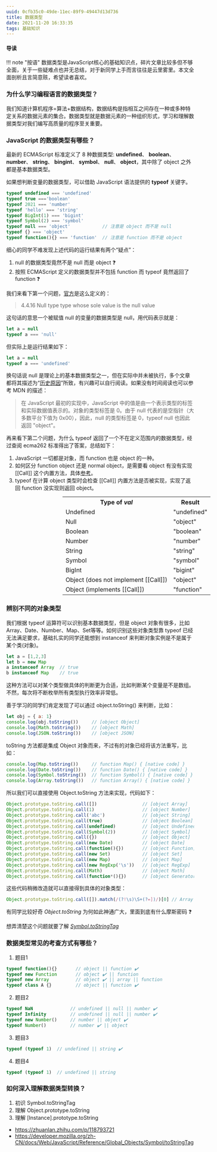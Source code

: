 ```yaml
---
uuid: 0cfb35c0-49de-11ec-89f9-49447d13d736
title: 数据类型
date: 2021-11-20 16:33:35
tags: 基础知识
---
```


#### 导读

<!-- toc -->

!!! note "按语"
    数据类型是JavaScript核心的基础知识点，碎片文章比较多但不够全面，关于一些疑难点也并无总结，对于新同学上手而言往往是云里雾里。本文全面剖析且言简意赅，希望读者喜欢。

### 为什么学习编程语言的数据类型？

我们知道计算机程序=算法+数据结构，数据结构是指相互之间存在一种或多种特定关系的数据元素的集合。数据类型就是数据元素的一种组织形式，学习和理解数据类型对我们编写高质量的程序至关重要。

### JavaScript 的数据类型有哪些？

最新的 ECMAScript 标准定义了 8 种数据类型: **undefined**、 **boolean**、 **number**、 **string**、 **bingint**、 **symbol**、 **null**、 **object**，其中除了 object 之外都是基本数据类型。

如果想判断变量的数据类型，可以借助 JavaScript 语法提供的 **typeof** 关键字。

```js
typeof undefined === 'undefined'
typeof true ==='boolean'
typeof 2021 === 'number'
typeof 'hello' === 'string'
typeof BigInt(1) === 'bigint'
typeof Symbol(2) === 'symbol'
typeof null === 'object'            // 注意是 object 而不是 null
typeof {} === 'object'
typeof function(){} === 'function'  // 注意是 function 而不是 object
```

细心的同学不难发现上述代码的运行结果有两个“疑点”：

1.  null 的数据类型竟然不是 null 而是 object :question:
2.  按照 ECMAScript 定义的数据类型并不包括 function 而 typeof 竟然返回了 function :question:

我们来看下第一个问题，[官方](https://tc39.es/ecma262/#sec-terms-and-definitions-null-type)是这么定义的：

> 4.4.16 Null type
> type whose sole value is the null value

这句话的意思一个被赋值 null 的变量的数据类型是 null，用代码表示就是：

```js
let a = null
typeof a === 'null'
```

但实际上是运行结果如下：

```js
let a = null
typeof a === 'undefined'
```

换句话说 null 是理论上的基本数据类型之一，但在实际中并未被执行，多个文章都将其描述为“[历史原因](https://2ality.com/2013/10/typeof-null.html)”所致，有兴趣可以自行阅读。如果没有时间阅读也可以参考 MDN 的描述：

> 在 JavaScript 最初的实现中，JavaScript 中的值是由一个表示类型的标签和实际数据值表示的。对象的类型标签是 0。由于 null 代表的是空指针（大多数平台下值为 0x00），因此，null 的类型标签是 0，typeof null 也因此返回 "object"。

再来看下第二个问题，为什么 typeof 返回了一个不在定义范围内的数据类型，经过查阅 ecma262 标准得出了答案，总结如下：

1.  JavaScript 一切都是对象，而 function 也是 object 的一种。
2.  如何区分 function object 还是 normal object，是需要看 object 有没有实现 \[[Call]] 这个内置方法，具体[参考](https://tc39.es/ecma262/#sec-ecmascript-function-objects-call-thisargument-argumentslist)。
3.  typeof 在计算 object 类型时会检查  \[[Call]] 内置方法是否被实现，实现了返回 function 没实现则返回 object。

<table style="margin:0 30%;">
<tbody>
  <tr>
    <th>Type of <var>val</var></th>
    <th>Result</th>
  </tr>
  <tr>
    <td>Undefined</td>
    <td><emu-val>"undefined"</emu-val></td>
  </tr>
  <tr>
    <td>Null</td>
    <td><emu-val>"object"</emu-val></td>
  </tr>
  <tr>
    <td>Boolean</td>
    <td><emu-val>"boolean"</emu-val></td>
  </tr>
  <tr>
    <td>Number</td>
    <td><emu-val>"number"</emu-val></td>
  </tr>
  <tr>
    <td>String</td>
    <td><emu-val>"string"</emu-val></td>
  </tr>
  <tr>
    <td>Symbol</td>
    <td><emu-val>"symbol"</emu-val></td>
  </tr>
  <tr>
    <td>BigInt</td>
    <td><emu-val>"bigint"</emu-val></td>
  </tr>
  <tr>
    <td>Object (does not implement [[Call]])</td>
    <td><emu-val>"object"</emu-val></td>
  </tr>
  <tr>
    <td>Object (implements [[Call]])</td>
    <td><emu-val>"function"</emu-val></td>
  </tr>
</tbody>
</table>

### 辨别不同的对象类型

我们根据 typeof 运算符可以识别基本数据类型，但是 object 对象有很多，比如 Array、Date、Number、Map、Set等等。如何识别这些对象类型靠 typeof 已经无法满足要求，基础扎实的同学还能想到 instanceof 来判断对象实例是不是属于某个类(对象)。

```js
let a = [1,2,3]
let b = new Map
a instanceof Array  // true
b instanceof Map    // true
```

这种方法可以对某个类型做具体的判断更为合适，比如判断某个变量是不是数组。不然，每次将不断枚举所有类型执行效率非常低。

善于学习的同学们肯定发现了可以通过 object.toString() 来判断，比如：

```js
let obj = { a: 1}
console.log(obj.toString())     // [object Object]
console.log(Math.toString())    // [object Math]
console.log(JSON.toString())    // [object JSON]
```

toString 方法都是集成 Object 对象而来，不过有的对象已经将该方法重写，比如：

```js
console.log(Map.toString())     // function Map() { [native code] }
console.log(Date.toString())    // function Date() { [native code] }
console.log(Symbol.toString())  // function Symbol() { [native code] }
console.log(Array.toString())   // function Array() { [native code] }
```

所以我们可以直接使用 Object.toString 方法来实现，代码如下：

```js
Object.prototype.toString.call([])                 // [object Array]
Object.prototype.toString.call(1)                  // [object Number]
Object.prototype.toString.call('abc')              // [object String]
Object.prototype.toString.call(true)               // [object Boolean]
Object.prototype.toString.call(undefined)          // [object Undefined]
Object.prototype.toString.call(Symbol(2))          // [object Symbol]
Object.prototype.toString.call({})                 // [object Object]
Object.prototype.toString.call(new Date)           // [object Date]
Object.prototype.toString.call(function(){})       // [object Function]
Object.prototype.toString.call(new Set)            // [object Set]
Object.prototype.toString.call(new Map)            // [object Map]
Object.prototype.toString.call(new RegExp('\s'))   // [object RegExp]
Object.prototype.toString.call(Math)               // [object Math]
Object.prototype.toString.call(function*(){})      // [object GeneratorFunction]
```

这些代码稍微改造就可以直接得到具体的对象类型：

```js
Object.prototype.toString.call([]).match(/(?!\s)\S+(?=])/)[0] // Array
```

有同学比较好奇 <var>Object.toString</var> 为何如此神通广大，里面到底有什么摩斯密码 :question:

想弄清楚这个问题就要了解 <var>[Symbol.toStringTag](https://tc39.es/ecma262/#sec-tostring)</var>

### 数据类型常见的考查方式有哪些？

1.  题目1

```js
typeof function(){}       // object || function ✔️
typeof new Function       // object ✔️ || function
typeof new Array          // object ✔️ || array || function
typeof class A {}         // object || function ✔️
```

2.  题目2

```js
typeof NaN              // undefined || null || number ✔️
typeof Infinity         // undefined || null || number ✔️
typeof new Number()     // number || object ✔️
typeof Number()         // number ✔️ || object
```

3.  题目3

```js
typeof (typeof 1)  // undefined || string ✔️
```

4.  题目4

```js
typeof (typeof 1)  // undefined || string
```

### 如何深入理解数据类型转换？

1.  初识 Symbol.toStringTag
2.  理解 Object.prototype.toString
3.  理解 [Instance].prototype.toString

-   <https://zhuanlan.zhihu.com/p/118793721>
-   <https://developer.mozilla.org/zh-CN/docs/Web/JavaScript/Reference/Global_Objects/Symbol/toStringTag>
